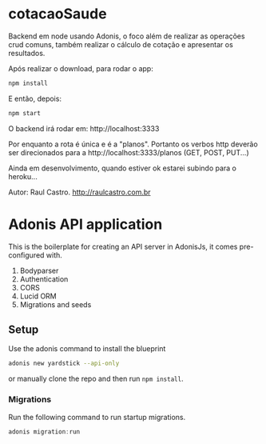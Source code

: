 # cotacaoSaude

Backend em node usando Adonis, o foco além de realizar as operações crud comuns, também realizar o cálculo de cotação e apresentar os resultados. 

Após realizar o download, para rodar o app:

```bash
npm install
```

E então, depois:
```bash
npm start
```

O backend irá rodar em: http://localhost:3333

Por enquanto a rota é única e é a "planos". Portanto os verbos http deverão ser direcionados para a http://localhost:3333/planos (GET, POST, PUT...)


Ainda em desenvolvimento, quando estiver ok estarei subindo para o heroku... 

Autor: Raul Castro. http://raulcastro.com.br






# Adonis API application

This is the boilerplate for creating an API server in AdonisJs, it comes pre-configured with.

1. Bodyparser
2. Authentication
3. CORS
4. Lucid ORM
5. Migrations and seeds

## Setup

Use the adonis command to install the blueprint

```bash
adonis new yardstick --api-only
```

or manually clone the repo and then run `npm install`.


### Migrations

Run the following command to run startup migrations.

```js
adonis migration:run
```
